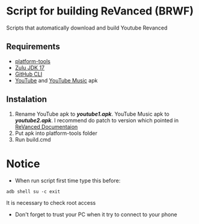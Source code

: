 # Script for building ReVanced (BRWF)
Scripts that automatically download and build Youtube Revanced

## Requirements
- [platform-tools](https://developer.android.com/studio/releases/platform-tools)
- [Zulu JDK 17](https://www.azul.com/downloads/?version=java-17-lts&os=windows&architecture=x86-64-bit&package=jdk)
- [GitHub CLI](https://cli.github.com/)
- [YouTube](https://www.apkmirror.com/apk/google-inc/youtube/) and [YouTube Music](https://www.apkmirror.com/apk/google-inc/youtube-music/) apk
## Instalation
1. Rename YouTube apk to ***youtube1.apk***. YouTube Music apk to ***youtube2.apk***.
I recommend do patch to version which pointed in [ReVanced Documentaion](https://github.com/revanced/revanced-documentation/wiki/Prerequisites)
2. Put apk into platform-tools folder
3. Run build.cmd
# Notice
- When run script first time type this before:
```
adb shell su -c exit
```
It is necessary to check root access 
- Don't forget to trust your PC when it try to connect to your phone
